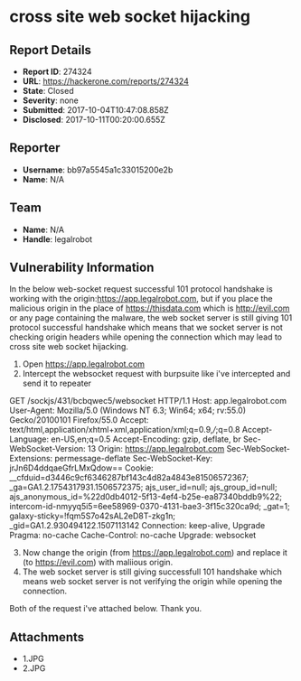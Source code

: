 # cross site web socket hijacking

## Report Details
- **Report ID**: 274324
- **URL**: https://hackerone.com/reports/274324
- **State**: Closed
- **Severity**: none
- **Submitted**: 2017-10-04T10:47:08.858Z
- **Disclosed**: 2017-10-11T00:20:00.655Z

## Reporter
- **Username**: bb97a5545a1c33015200e2b
- **Name**: N/A

## Team
- **Name**: N/A
- **Handle**: legalrobot

## Vulnerability Information
In the below web-socket request successful 101 protocol handshake is working with the origin:https://app.legalrobot.com, but if you place the malicious origin in the place of https://thisdata.com which is http://evil.com or any page containing the malware, the web socket server is still giving 101 protocol successful handshake which means that we socket server is not checking origin headers while opening the connection which may lead to cross site web socket hijacking.

1. Open https://app.legalrobot.com
2. Intercept the websocket request with burpsuite like i've intercepted and send it to repeater

GET /sockjs/431/bcbqwec5/websocket HTTP/1.1
Host: app.legalrobot.com
User-Agent: Mozilla/5.0 (Windows NT 6.3; Win64; x64; rv:55.0) Gecko/20100101 Firefox/55.0
Accept: text/html,application/xhtml+xml,application/xml;q=0.9,*/*;q=0.8
Accept-Language: en-US,en;q=0.5
Accept-Encoding: gzip, deflate, br
Sec-WebSocket-Version: 13
Origin: https://app.legalrobot.com
Sec-WebSocket-Extensions: permessage-deflate
Sec-WebSocket-Key: jrJn6D4ddqaeGfrLMxQdow==
Cookie: __cfduid=d3446c9cf6346287bf143c4d82a4843e81506572367; _ga=GA1.2.1754317931.1506572375; ajs_user_id=null; ajs_group_id=null; ajs_anonymous_id=%22d0db4012-5f13-4ef4-b25e-ea87340bddb9%22; intercom-id-nmyyq5i5=6ee58969-0370-4131-bae3-3f15c320ca9d; _gat=1; galaxy-sticky=!fqm5S7o42sAL2eD8T-zkg1n; _gid=GA1.2.930494122.1507113142
Connection: keep-alive, Upgrade
Pragma: no-cache
Cache-Control: no-cache
Upgrade: websocket

3. Now change the origin (from https://app.legalrobot.com) and replace it (to https://evil.com) with
maliious origin.
4. The web socket server is still giving successfull 101 handshake which means web socket server is not verifying the origin while opening the connection.

Both of the request i've attached below.
Thank you.


## Attachments
- 1.JPG
- 2.JPG
